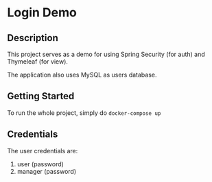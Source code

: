 # Login Demo
## Description
This project serves as a demo for using Spring Security (for auth) and Thymeleaf (for view).

The application also uses MySQL as users database.

## Getting Started
To run the whole project, simply do `docker-compose up`

## Credentials
The user credentials are:
1. user (password)
2. manager (password)
